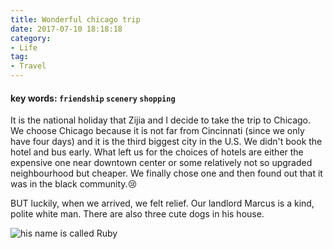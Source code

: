 ```yaml
---
title: Wonderful chicago trip
date: 2017-07-10 18:18:18
category:
- Life
tag:
- Travel
---
```



#### key words: `friendship` `scenery` `shopping`
It is the national holiday that Zijia and I decide to take the trip to Chicago. We choose Chicago because it is not far from Cincinnati (since we only have four days) and it is the third biggest city in the U.S. We didn't book the hotel and bus early. What left us for the choices of hotels are either the expensive one near downtown center or some relatively not so upgraded neighbourhood but cheaper. We finally chose one and then found out that it was in the black community.😢

BUT luckily, when we arrived, we felt relief. Our landlord Marcus is a kind, polite white man. There are also three cute dogs in his house.

![his name is called Ruby](/images/IMG_6838.JPG)

